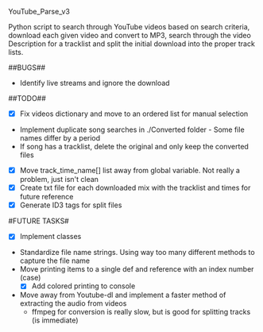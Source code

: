 
YouTube_Parse_v3

Python script to search through YouTube videos based on search criteria, download each given video
and convert to MP3, search through the video Description for a tracklist and split the initial 
download into the proper track lists.

##BUGS##
- Identify live streams and ignore the download

##TODO##
- [X] Fix videos dictionary and move to an ordered list for manual selection
- Implement duplicate song searches in ./Converted folder - Some file names differ by a period
- If song has a tracklist, delete the original and only keep the converted files
- [X] Move track_time_name[] list away from global variable. Not really a problem, just isn't clean
- [X] Create txt file for each downloaded mix with the tracklist and times for future reference
- [X] Generate ID3 tags for split files

#FUTURE TASKS#
- [X] Implement classes
- Standardize file name strings. Using way too many different methods to capture the file name
- Move printing items to a single def and reference with an index number (case)
  - [X] Add colored printing to console
- Move away from Youtube-dl and implement a faster method of extracting the audio from videos
  - ffmpeg for conversion is really slow, but is good for splitting tracks (is immediate)